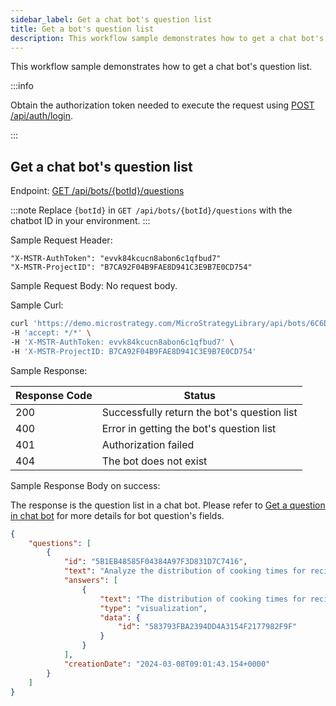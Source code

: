 ```yaml
---
sidebar_label: Get a chat bot's question list
title: Get a bot's question list
description: This workflow sample demonstrates how to get a chat bot's question list.
---
```


<Available since="2024 Update 3" />

This workflow sample demonstrates how to get a chat bot's question list.

:::info

Obtain the authorization token needed to execute the request using [POST /api/auth/login](https://demo.microstrategy.com/MicroStrategyLibrary/api-docs/index.html#/Authentication/postLogin).

:::

## Get a chat bot's question list

Endpoint: [GET /api/bots/\{botId}/questions](https://demo.microstrategy.com/MicroStrategyLibrary/api-docs/index.html#/AI%20Chatbot/queryMessages)

:::note
Replace `{botId}` in `GET /api/bots/{botId}/questions` with the chatbot ID in your environment.
:::

Sample Request Header:

```http
"X-MSTR-AuthToken": "evvk84kcucn8abon6c1qfbud7"
"X-MSTR-ProjectID": "B7CA92F04B9FAE8D941C3E9B7E0CD754"
```

Sample Request Body:
No request body.

Sample Curl:

```bash
curl 'https://demo.microstrategy.com/MicroStrategyLibrary/api/bots/6C6D314E4C881C01BFD79084DD5B2D42/questions' \
-H 'accept: */*' \
-H 'X-MSTR-AuthToken: evvk84kcucn8abon6c1qfbud7' \
-H 'X-MSTR-ProjectID: B7CA92F04B9FAE8D941C3E9B7E0CD754'
```

Sample Response:

| Response Code | Status                                      |
| ------------- | ------------------------------------------- |
| 200           | Successfully return the bot's question list |
| 400           | Error in getting the bot's question list    |
| 401           | Authorization failed                        |
| 404           | The bot does not exist                      |

Sample Response Body on success:

The response is the question list in a chat bot. Please refer to [Get a question in chat bot](./get-a-bot-question.md) for more details for bot question's fields.

```json
{
    "questions": [
        {
            "id": "5B1EB48585F04384A97F3D831D7C7416",
            "text": "Analyze the distribution of cooking times for recipes",
            "answers": [
                {
                    "text": "The distribution of cooking times for recipes is as follows:\n- The shortest cooking time is -1 minute.\n- The majority of recipes have cooking times ranging from 2 to 60 minutes.\n- There are a few recipes with longer cooking times, such as 75, 90, 120, and 720 minutes.\n- The exact distribution of cooking times can be seen in the visualization result.",
                    "type": "visualization",
                    "data": {
                        "id": "583793FBA2394DD4A3154F2177982F9F"
                    }
                }
            ],
            "creationDate": "2024-03-08T09:01:43.154+0000"
        }
    ]
}
```
